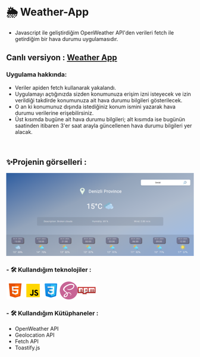 
# 🌦 Weather-App
* Javascript  ile geliştirdiğim OpenWeather API'den verileri fetch ile getirdiğim bir hava durumu uygulamasıdır.

## Canlı versiyon : <a href="https://weather-app-betul.netlify.app/">Weather App</a>

### Uygulama hakkında:
* Veriler apiden fetch kullanarak yakalandı.
* Uygulamayı açtığınızda sizden konumunuza erişim izni isteyecek ve izin verildiği takdirde konumunuza ait hava durumu bilgileri gösterilecek.
* O an ki konumunuz dışında istediğiniz konum ismini yazarak hava durumu verilerine erişebilirsiniz.
* Üst kısımda bugüne ait hava durumu bilgileri; alt kısımda ise bugünün saatinden itibaren 3'er saat arayla güncellenen hava durumu bilgileri yer alacak.
<br>

## ✨Projenin görselleri :
<img src="./readme-img/weatherApp2.png">

### - 🛠 Kullandığım teknolojiler :
<img src="./icon/html-icon.png"/><img src="./icon/js-icon.png"/><img src="./icon/css-icon.png"/><img src="./icon/sass-icon.png"/><img src="./icon/npm-icon.png"/>
### - 🛠 Kullandığım Kütüphaneler :
* OpenWeather API
* Geolocation API
* Fetch API
* Toastify.js


